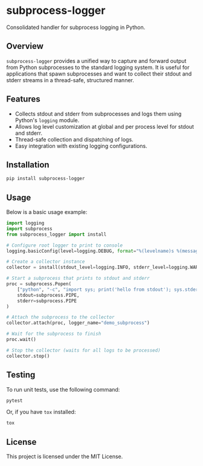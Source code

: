 # subprocess-logger

Consolidated handler for subprocess logging in Python.

## Overview

`subprocess-logger` provides a unified way to capture and forward output from Python subprocesses to the standard logging system. It is useful for applications that spawn subprocesses and want to collect their stdout and stderr streams in a thread-safe, structured manner.

## Features

- Collects stdout and stderr from subprocesses and logs them using Python's `logging` module.
- Allows log level customization at global and per process level for stdout and stderr.
- Thread-safe collection and dispatching of logs.
- Easy integration with existing logging configurations.

## Installation

```sh
pip install subprocess-logger
```

## Usage

Below is a basic usage example:

```python
import logging
import subprocess
from subprocess_logger import install

# Configure root logger to print to console
logging.basicConfig(level=logging.DEBUG, format="%(levelname)s %(message)s")

# Create a collector instance
collector = install(stdout_level=logging.INFO, stderr_level=logging.WARNING)

# Start a subprocess that prints to stdout and stderr
proc = subprocess.Popen(
    ["python", "-c", "import sys; print('hello from stdout'); sys.stderr.write('hello from stderr\\n')"],
    stdout=subprocess.PIPE,
    stderr=subprocess.PIPE
)

# Attach the subprocess to the collector
collector.attach(proc, logger_name="demo_subprocess")

# Wait for the subprocess to finish
proc.wait()

# Stop the collector (waits for all logs to be processed)
collector.stop()
```

## Testing

To run unit tests, use the following command:

```sh
pytest
```

Or, if you have `tox` installed:

```sh
tox
```

## License

This project is licensed under the MIT License.
